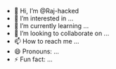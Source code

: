 - 👋 Hi, I’m @Raj-hacked
- 👀 I’m interested in ...
- 🌱 I’m currently learning ...
- 💞️ I’m looking to collaborate on ...
- 📫 How to reach me ...
- 😄 Pronouns: ...
- ⚡ Fun fact: ...

<!---
Raj-hacked/Raj-hacked is a ✨ special ✨ repository because its `README.md` (this file) appears on your GitHub profile.
You can click the Preview link to take a look at your changes.
--->
